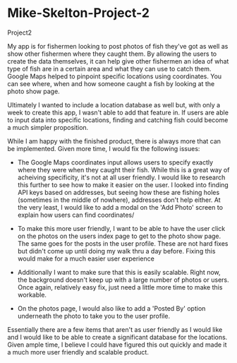 # Mike-Skelton-Project-2
Project2


My app is for fishermen looking to post photos of fish they've got as well as show other fishermen where they caught them. By allowing the users to create the data themselves, it can help give other fishermen an idea of what type of fish are in a certain area and what they can use to catch them. Google Maps helped to pinpoint specific locations using coordinates. You can see where, when and how someone caught a fish by looking at the photo show page. 

Ultimately I wanted to include a location database as well but, with only a week to create this app, I wasn't able to add that feature in. If users are able to input data into specific locations, finding and catching fish could become a much simpler proposition.

While I am happy with the finished product, there is always more that can be implemented. Given more time, I would fix the following issues:

- The Google Maps coordinates input allows users to specify exactly where they were when they caught their fish. While this is a great way of acheiving specificity, it's not at all user friendly. I would like to research this further to see how to make it easier on the user. I looked into finding API keys based on addresses, but seeing how these are fishing holes (sometimes in the middle of nowhere), addresses don't help either. At the very least, I would like to add a modal on the 'Add Photo' screen to explain how users can find coordinates/

- To make this more user friendly, I want to be able to have the user click on the photos on the users index page to get to the photo show page. The same goes for the posts in the user profile. These are not hard fixes but didn't come up until doing my walk thru a day before. Fixing this would make for a much easier user experience

- Additionally I want to make sure that this is easily scalable. Right now, the background doesn't keep up with a large number of photos or users. Once again, relatively easy fix, just need a little more time to make this workable.

- On the photos page, I would also like to add a 'Posted By' option underneath the photo to take you to the user profile. 

Essentially there are a few items that aren't as user friendly as I would like and I would like to be able to create a significant database for the locations. Given ample time, I believe I could have figured this out quickly and made it a much more user friendly and scalable product.
